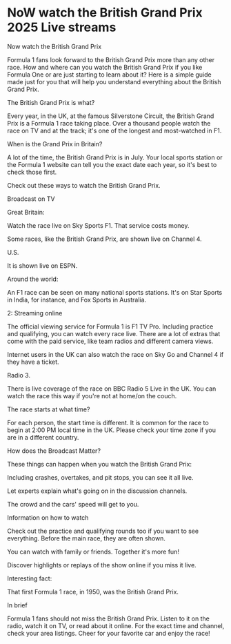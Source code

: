 # NoW watch the British Grand Prix 2025 Live streams 

Now  watch the British Grand Prix

Formula 1 fans look forward to the British Grand Prix more than any other race. How and where can you watch the British Grand Prix if you like Formula One or are just starting to learn about it? Here is a simple guide made just for you that will help you understand everything about the British Grand Prix.

The British Grand Prix is what?

Every year, in the UK, at the famous Silverstone Circuit, the British Grand Prix is a Formula 1 race taking place. Over a thousand people watch the race on TV and at the track; it's one of the longest and most-watched in F1.

When is the Grand Prix in Britain?

A lot of the time, the British Grand Prix is in July. Your local sports station or the Formula 1 website can tell you the exact date each year, so it's best to check those first.

Check out these ways to watch the British Grand Prix.

Broadcast on TV

Great Britain:

Watch the race live on Sky Sports F1. That service costs money.

Some races, like the British Grand Prix, are shown live on Channel 4.

U.S.

It is shown live on ESPN.

Around the world:

An F1 race can be seen on many national sports stations. It's on Star Sports in India, for instance, and Fox Sports in Australia.

2: Streaming online

The official viewing service for Formula 1 is F1 TV Pro. Including practice and qualifying, you can watch every race live. There are a lot of extras that come with the paid service, like team radios and different camera views.

Internet users in the UK can also watch the race on Sky Go and Channel 4 if they have a ticket.

Radio 3.

There is live coverage of the race on BBC Radio 5 Live in the UK. You can watch the race this way if you're not at home/on the couch.

The race starts at what time?

For each person, the start time is different. It is common for the race to begin at 2:00 PM local time in the UK. Please check your time zone if you are in a different country.

How does the Broadcast Matter?

These things can happen when you watch the British Grand Prix:

Including crashes, overtakes, and pit stops, you can see it all live.

Let experts explain what's going on in the discussion channels.

The crowd and the cars' speed will get to you.

Information on how to watch

Check out the practice and qualifying rounds too if you want to see everything. Before the main race, they are often shown.

You can watch with family or friends. Together it's more fun!

Discover highlights or replays of the show online if you miss it live.

Interesting fact:

That first Formula 1 race, in 1950, was the British Grand Prix.

In brief

Formula 1 fans should not miss the British Grand Prix. Listen to it on the radio, watch it on TV, or read about it online. For the exact time and channel, check your area listings. Cheer for your favorite car and enjoy the race!
